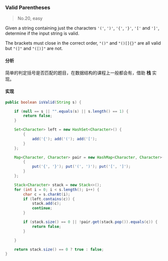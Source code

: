 ### Valid Parentheses

> No.20, easy

Given a string containing just the characters `'('`, `')'`, `'{'`, `'}'`, `'['` and `']'`, determine if the input string is valid.

The brackets must close in the correct order, `"()"` and `"()[]{}"` are all valid but `"(]"` and `"([)]"` are not.

#### 分析

简单的判定括号是否匹配的题目，在数据结构的课程上一般都会有，借助 __栈__ 实现。

#### 实现

```java
public boolean isValid(String s) {

    if (null == s || "".equals(s) || s.length() == 1) {
        return false;
    }

    Set<Character> left = new HashSet<Character>() {
        {
            add('{'); add('('); add('[');
        }
    };

    Map<Character, Character> pair = new HashMap<Character, Character>() {
        {
            put('{', '}'); put('(', ')'); put('[', ']');
        }
    };

    Stack<Character> stack = new Stack<>();
    for (int i = 0; i < s.length(); i++) {
        char c = s.charAt(i);
        if (left.contains(c)) {
            stack.add(c);
            continue;
        }

        if (stack.size() == 0 || !pair.get(stack.pop()).equals(c)) {
            return false;
        }

    }

    return stack.size() == 0 ? true : false;
}
```
